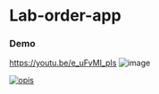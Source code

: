 # Lab-order-app

### Demo 
https://youtu.be/e_uFvMI_pIs
![image](https://github.com/PatrykSpierewka/Lab-order-app/assets/101202344/01d6a88b-3de7-4efc-b04e-64f439352f35)

[![opis](https://github.com/PatrykSpierewka/Lab-order-app/assets/101202344/01d6a88b-3de7-4efc-b04e-64f439352f35)](https://youtu.be/e_uFvMI_pIs)
